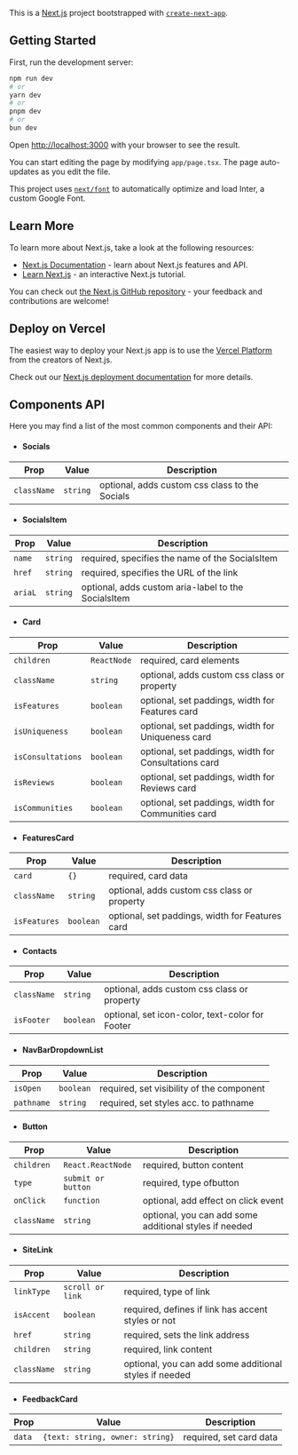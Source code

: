 This is a [Next.js](https://nextjs.org/) project bootstrapped with
[`create-next-app`](https://github.com/vercel/next.js/tree/canary/packages/create-next-app).

## Getting Started

First, run the development server:

```bash
npm run dev
# or
yarn dev
# or
pnpm dev
# or
bun dev
```

Open [http://localhost:3000](http://localhost:3000) with your browser to see the
result.

You can start editing the page by modifying `app/page.tsx`. The page
auto-updates as you edit the file.

This project uses
[`next/font`](https://nextjs.org/docs/basic-features/font-optimization) to
automatically optimize and load Inter, a custom Google Font.

## Learn More

To learn more about Next.js, take a look at the following resources:

- [Next.js Documentation](https://nextjs.org/docs) - learn about Next.js
  features and API.
- [Learn Next.js](https://nextjs.org/learn) - an interactive Next.js tutorial.

You can check out
[the Next.js GitHub repository](https://github.com/vercel/next.js/) - your
feedback and contributions are welcome!

## Deploy on Vercel

The easiest way to deploy your Next.js app is to use the
[Vercel Platform](https://vercel.com/new?utm_medium=default-template&filter=next.js&utm_source=create-next-app&utm_campaign=create-next-app-readme)
from the creators of Next.js.

Check out our
[Next.js deployment documentation](https://nextjs.org/docs/deployment) for more
details.

## Components API

Here you may find a list of the most common components and their API:

- #### Socials

| Prop        | Value    | Description                                    |
| ----------- | -------- | ---------------------------------------------- |
| `className` | `string` | optional, adds custom css class to the Socials |

- #### SocialsItem

| Prop    | Value    | Description                                         |
| ------- | -------- | --------------------------------------------------- |
| `name`  | `string` | required, specifies the name of the SocialsItem     |
| `href`  | `string` | required, specifies the URL of the link             |
| `ariaL` | `string` | optional, adds custom aria-label to the SocialsItem |

- #### Card

| Prop              | Value       | Description                                          |
| ----------------- | ----------- | ---------------------------------------------------- |
| `children`        | `ReactNode` | required, card elements                              |
| `className`       | `string`    | optional, adds custom css class or property          |
| `isFeatures`      | `boolean`   | optional, set paddings, width for Features card      |
| `isUniqueness`    | `boolean`   | optional, set paddings, width for Uniqueness card    |
| `isConsultations` | `boolean`   | optional, set paddings, width for Consultations card |
| `isReviews`       | `boolean`   | optional, set paddings, width for Reviews card       |
| `isCommunities`   | `boolean`   | optional, set paddings, width for Communities card   |

- #### FeaturesCard

| Prop         | Value     | Description                                     |
| ------------ | --------- | ----------------------------------------------- |
| `card`       | `{}`      | required, card data                             |
| `className`  | `string`  | optional, adds custom css class or property     |
| `isFeatures` | `boolean` | optional, set paddings, width for Features card |

- #### Contacts

| Prop        | Value     | Description                                     |
| ----------- | --------- | ----------------------------------------------- |
| `className` | `string`  | optional, adds custom css class or property     |
| `isFooter`  | `boolean` | optional, set icon-color, text-color for Footer |

- #### NavBarDropdownList

| Prop       | Value     | Description                               |
| ---------- | --------- | ----------------------------------------- |
| `isOpen`   | `boolean` | required, set visibility of the component |
| `pathname` | `string`  | required, set styles acc. to pathname     |

- #### Button

| Prop        | Value              | Description                                            |
| ----------- | ------------------ | ------------------------------------------------------ |
| `children`  | `React.ReactNode`  | required, button content                               |
| `type`      | `submit or button` | required, type ofbutton                                |
| `onClick`   | `function`         | optional, add effect on click event                    |
| `className` | `string`           | optional, you can add some additional styles if needed |

- #### SiteLink

| Prop        | Value            | Description                                            |
| ----------- | ---------------- | ------------------------------------------------------ |
| `linkType`  | `scroll or link` | required, type of link                                 |
| `isAccent`  | `boolean`        | required, defines if link has accent styles or not     |
| `href`      | `string`         | required, sets the link address                        |
| `children`  | `string`         | required, link content                                 |
| `className` | `string`         | optional, you can add some additional styles if needed |

- #### FeedbackCard

| Prop   | Value                           | Description             |
| ------ | ------------------------------- | ----------------------- |
| `data` | `{text: string, owner: string}` | required, set card data |
